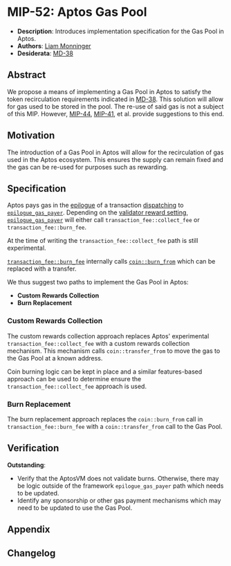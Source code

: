 # MIP-52: Aptos Gas Pool

- **Description**: Introduces implementation specification for the Gas Pool in Aptos.
- **Authors**: [Liam Monninger](mailto:liam@movementlabs.xyz)
- **Desiderata**: [MD-38](https://github.com/movementlabsxyz/MIP/pulls)

## Abstract

We propose a means of implementing a Gas Pool in Aptos to satisfy the token recirculation requirements indicated in [MD-38](https://github.com/movementlabsxyz/MIP/pulls). This solution will allow for gas used to be stored in the pool. The re-use of said gas is not a subject of this MIP. However, [MIP-44](https://github.com/movementlabsxyz/MIP/pull/44), [MIP-41](https://github.com/movementlabsxyz/MIP/pull/41), et al.  provide suggestions to this end.

## Motivation

The introduction of a Gas Pool in Aptos will allow for the recirculation of gas used in the Aptos ecosystem. This ensures the supply can remain fixed and the gas can be re-used for purposes such as rewarding.

## Specification

Aptos pays gas in the [epilogue](https://github.com/movementlabsxyz/aptos-core/blob/70be3926ff79ff4cdb0cee928f717fafcd41ecdd/aptos-move/aptos-vm/src/transaction_validation.rs#L194) of a transaction [dispatching](https://github.com/movementlabsxyz/aptos-core/blob/70be3926ff79ff4cdb0cee928f717fafcd41ecdd/aptos-move/aptos-vm/src/transaction_validation.rs#L34) to [`epilogue_gas_payer`](https://github.com/movementlabsxyz/aptos-core/blob/70be3926ff79ff4cdb0cee928f717fafcd41ecdd/aptos-move/framework/aptos-framework/sources/transaction_validation.move#L274). Depending on the [validator reward setting](https://github.com/movementlabsxyz/aptos-core/blob/70be3926ff79ff4cdb0cee928f717fafcd41ecdd/aptos-move/framework/aptos-framework/sources/transaction_validation.move#L305), [`epilogue_gas_payer`](https://github.com/movementlabsxyz/aptos-core/blob/70be3926ff79ff4cdb0cee928f717fafcd41ecdd/aptos-move/framework/aptos-framework/sources/transaction_validation.move#L274) will either call `transaction_fee::collect_fee` or `transaction_fee::burn_fee`. 

At the time of writing the `transaction_fee::collect_fee` path is still experimental.

[`transaction_fee::burn_fee`](https://github.com/movementlabsxyz/aptos-core/blob/70be3926ff79ff4cdb0cee928f717fafcd41ecdd/aptos-move/framework/aptos-framework/sources/transaction_fee.move#L218) internally calls [`coin::burn_from`](https://github.com/movementlabsxyz/aptos-core/blob/70be3926ff79ff4cdb0cee928f717fafcd41ecdd/aptos-move/framework/aptos-framework/sources/transaction_fee.move#L229C17-L233C19) which can be replaced with a transfer.

We thus suggest two paths to implement the Gas Pool in Aptos:

- **Custom Rewards Collection**
- **Burn Replacement**

### Custom Rewards Collection

The custom rewards collection approach replaces Aptos' experimental `transaction_fee::collect_fee` with a custom rewards collection mechanism. This mechanism calls `coin::transfer_from` to move the gas to the Gas Pool at a known address.

Coin burning logic can be kept in place and a similar features-based approach can be used to determine ensure the `transaction_fee::collect_fee` approach is used.

### Burn Replacement

The burn replacement approach replaces the `coin::burn_from` call in `transaction_fee::burn_fee` with a `coin::transfer_from` call to the Gas Pool.

## Verification

**Outstanding**:

- Verify that the AptosVM does not validate burns. Otherwise, there may be logic outside of the framework `epilogue_gas_payer` path which needs to be updated. 
- Identify any sponsorship or other gas payment mechanisms which may need to be updated to use the Gas Pool.

## Appendix

## Changelog
